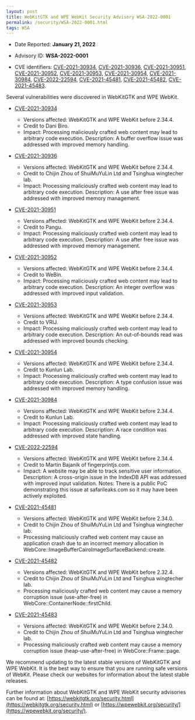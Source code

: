 ```yaml
---
layout: post
title: WebKitGTK and WPE WebKit Security Advisory WSA-2022-0001
permalink: /security/WSA-2022-0001.html
tags: WSA
---
```


* Date Reported: **January 21, 2022**

* Advisory ID: **WSA-2022-0001**

* CVE identifiers: [CVE-2021-30934](#CVE-2021-30934), [CVE-2021-30936](#CVE-2021-30936),
  [CVE-2021-30951](#CVE-2021-30951), [CVE-2021-30952](#CVE-2021-30952),
  [CVE-2021-30953](#CVE-2021-30953), [CVE-2021-30954](#CVE-2021-30954),
  [CVE-2021-30984](#CVE-2021-30984), [CVE-2022-22594](#CVE-2022-22594),
  [CVE-2021-45481](#CVE-2021-45481), [CVE-2021-45482](#CVE-2021-45482),
  [CVE-2021-45483](#CVE-2021-45483).


Several vulnerabilities were discovered in WebKitGTK and WPE WebKit.

* <a name="CVE-2021-30934" href="https://cve.mitre.org/cgi-bin/cvename.cgi?name=CVE-2021-30934">CVE-2021-30934</a>
  * Versions affected: WebKitGTK and WPE WebKit before 2.34.4.
  * Credit to Dani Biro.
  * Impact: Processing maliciously crafted web content may lead to
    arbitrary code execution. Description: A buffer overflow issue was
    addressed with improved memory handling.

* <a name="CVE-2021-30936" href="https://cve.mitre.org/cgi-bin/cvename.cgi?name=CVE-2021-30936">CVE-2021-30936</a>
  * Versions affected: WebKitGTK and WPE WebKit before 2.34.4.
  * Credit to Chijin Zhou of ShuiMuYuLin Ltd and Tsinghua wingtecher
    lab.
  * Impact: Processing maliciously crafted web content may lead to
    arbitrary code execution. Description: A use after free issue was
    addressed with improved memory management.

* <a name="CVE-2021-30951" href="https://cve.mitre.org/cgi-bin/cvename.cgi?name=CVE-2021-30951">CVE-2021-30951</a>
  * Versions affected: WebKitGTK and WPE WebKit before 2.34.4.
  * Credit to Pangu.
  * Impact: Processing maliciously crafted web content may lead to
    arbitrary code execution. Description: A use after free issue was
    addressed with improved memory management.

* <a name="CVE-2021-30952" href="https://cve.mitre.org/cgi-bin/cvename.cgi?name=CVE-2021-30952">CVE-2021-30952</a>
  * Versions affected: WebKitGTK and WPE WebKit before 2.34.4.
  * Credit to WeBin.
  * Impact: Processing maliciously crafted web content may lead to
    arbitrary code execution. Description: An integer overflow was
    addressed with improved input validation.

* <a name="CVE-2021-30953" href="https://cve.mitre.org/cgi-bin/cvename.cgi?name=CVE-2021-30953">CVE-2021-30953</a>
  * Versions affected: WebKitGTK and WPE WebKit before 2.34.4.
  * Credit to VRIJ.
  * Impact: Processing maliciously crafted web content may lead to
    arbitrary code execution. Description: An out-of-bounds read was
    addressed with improved bounds checking.

* <a name="CVE-2021-30954" href="https://cve.mitre.org/cgi-bin/cvename.cgi?name=CVE-2021-30954">CVE-2021-30954</a>
  * Versions affected: WebKitGTK and WPE WebKit before 2.34.4.
  * Credit to Kunlun Lab.
  * Impact: Processing maliciously crafted web content may lead to
    arbitrary code execution. Description: A type confusion issue was
    addressed with improved memory handling.

* <a name="CVE-2021-30984" href="https://cve.mitre.org/cgi-bin/cvename.cgi?name=CVE-2021-30984">CVE-2021-30984</a>
  * Versions affected: WebKitGTK and WPE WebKit before 2.34.4.
  * Credit to Kunlun Lab.
  * Impact: Processing maliciously crafted web content may lead to
    arbitrary code execution. Description: A race condition was
    addressed with improved state handling.

* <a name="CVE-2022-22594" href="https://cve.mitre.org/cgi-bin/cvename.cgi?name=CVE-2022-22594">CVE-2022-22594</a>
  * Versions affected: WebKitGTK and WPE WebKit before 2.34.4.
  * Credit to Martin Bajanik of fingerprintjs.com.
  * Impact: A website may be able to track sensitive user information.
    Description: A cross-origin issue in the IndexDB API was addressed
    with improved input validation. Notes: There is a public PoC
    demonstrating this issue at safarileaks.com so it may have been
    actively exploited.

* <a name="CVE-2021-45481" href="https://cve.mitre.org/cgi-bin/cvename.cgi?name=CVE-2021-45481">CVE-2021-45481</a>
  * Versions affected: WebKitGTK and WPE WebKit before 2.34.0.
  * Credit to Chijin Zhou of ShuiMuYuLin Ltd and Tsinghua wingtecher
    lab.
  * Processing maliciously crafted web content may cause an application
    crash due to an incorrect memory allocation in
    WebCore::ImageBufferCairoImageSurfaceBackend::create.

* <a name="CVE-2021-45482" href="https://cve.mitre.org/cgi-bin/cvename.cgi?name=CVE-2021-45482">CVE-2021-45482</a>
  * Versions affected: WebKitGTK and WPE WebKit before 2.32.4.
  * Credit to Chijin Zhou of ShuiMuYuLin Ltd and Tsinghua wingtecher
    lab.
  * Processing maliciously crafted web content may cause a memory
    corruption issue (use-after-free) in
    WebCore::ContainerNode::firstChild.

* <a name="CVE-2021-45483" href="https://cve.mitre.org/cgi-bin/cvename.cgi?name=CVE-2021-45483">CVE-2021-45483</a>
  * Versions affected: WebKitGTK and WPE WebKit before 2.34.0.
  * Credit to Chijin Zhou of ShuiMuYuLin Ltd and Tsinghua wingtecher
    lab.
  * Processing maliciously crafted web content may cause a memory
    corruption issue (heap-use-after-free) in WebCore::Frame::page.


We recommend updating to the latest stable versions of WebKitGTK and WPE
WebKit. It is the best way to ensure that you are running safe versions
of WebKit. Please check our websites for information about the latest
stable releases.

Further information about WebKitGTK and WPE WebKit security advisories can be found at:
[https://webkitgtk.org/security.html](https://webkitgtk.org/security.html) or [https://wpewebkit.org/security/](https://wpewebkit.org/security/).
